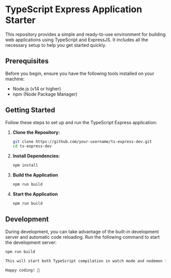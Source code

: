 # TypeScript Express Application Starter

This repository provides a simple and ready-to-use environment for building web applications using TypeScript and ExpressJS. It includes all the necessary setup to help you get started quickly.

## Prerequisites

Before you begin, ensure you have the following tools installed on your machine:

- Node.js (v14 or higher)
- npm (Node Package Manager)

## Getting Started

Follow these steps to set up and run the TypeScript Express application:

1. **Clone the Repository:**

   ```bash
   git clone https://github.com/your-username/ts-express-dev.git
   cd ts-express-dev

2. **Install Dependencies:**

   ```bash
   npm install

2. **Build the Application**

   ```bash
   npm run build

3. **Start the Application**

   ```bash
   npm run build

## Development

During development, you can take advantage of the built-in development server and automatic code reloading. Run the following command to start the development server:

   ```bash
   npm run build

This will start both TypeScript compilation in watch mode and nodemon for automatic server restarts whenever you make changes to your code.

Happy coding! 🚀
